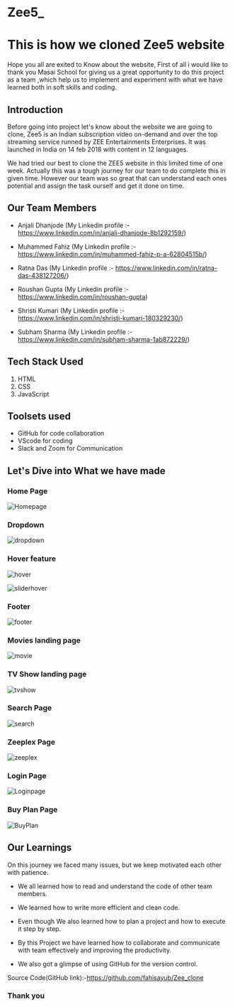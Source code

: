 # Zee5_
# This is how we cloned Zee5 website

 Hope you all are exited to Know about the website, First of all i would like to thank you Masai School for giving us a great opportunity to do this project as a team ,which help us to implement and experiment with what we have learned both in soft skills and coding.

## Introduction
Before going into project let's know about the website we are going to clone,
Zee5 is an Indian subscription video on-demand and over the top streaming service runned by ZEE Entertainments Enterprises. It was launched in India on 14 feb 2018 with content in 12 languages.

We had tried our best to clone the ZEE5 website in  this limited time of one week. Actually this was a tough journey for our team to do complete this in given time. However our team was so great that can understand each ones potential and assign the task ourself and get it done on time.

## Our Team Members
- Anjali Dhanjode (My Linkedin profile :- https://www.linkedin.com/in/anjali-dhanjode-8b1292159/)

- Muhammed Fahiz (My Linkedin profile :- https://www.linkedin.com/in/muhammed-fahiz-p-a-62804515b/)

- Ratna Das (My Linkedin profile :- https://www.linkedin.com/in/ratna-das-438127206/)

- Roushan Gupta (My Linkedin profile :- https://www.linkedin.com/in/roushan-gupta)

- Shristi Kumari (My Linkedin profile :- https://www.linkedin.com/in/shristi-kumari-180329230/)

- Subham Sharma (My Linkedin profile :-https://www.linkedin.com/in/subham-sharma-1ab872229/)

## Tech Stack Used

1. HTML
2. CSS
3. JavaScript

## Toolsets used

- GitHub for code collaboration
- VScode for coding
- Slack and Zoom for Communication

## Let's Dive into What we have made
 ### Home Page
  ![Homepage](/screenshots/home.jpeg)
### Dropdown
  ![dropdown](/screenshots/dropdown.png)
  ### Hover feature
  ![hover](/screenshots/hover.png)

  ![sliderhover](/screenshots/sliderhover.png)
  ### Footer
  ![footer](/screenshots/footer.jpeg)
  ### Movies landing page
  ![movie](/screenshots/movie.jpeg)
  ### TV Show landing page
  ![tvshow](/screenshots/tvshow.jpeg)
  ### Search Page
  ![search](/screenshots/search.jpeg)
  ### Zeeplex Page
  ![zeeplex](/screenshots/zeeplex.jpeg)

  ### Login Page
  ![Loginpage](/screenshots/login.jpeg)

  ### Buy Plan Page 
  ![BuyPlan](/screenshots/buyplan.PNG)


## Our Learnings
On this journey we faced many issues, but we keep motivated each other with patience. 

- We all learned how to read and understand the code of other team members.

- We learned how to write more efficient and clean code.

- Even though  We also learned how to plan a project and how to execute it step by step.

- By this Project we have learned how to collaborate and communicate with team effectively and improving the productivity.

- We also got a glimpse of using GitHub for the version control.

Source Code(GitHub link):-https://github.com/fahisayub/Zee_clone


### Thank you


